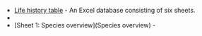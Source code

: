 - [Life history table](LIFE_HISTORY_TABLE.xlsx) - An Excel database consisting of six sheets.
- <br>
- [Sheet 1: Species overview](Species overview) - 
